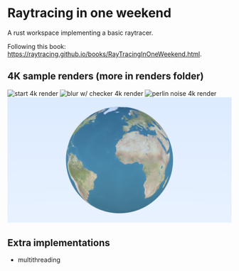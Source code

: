 # Raytracing in one weekend

A rust workspace implementing a basic raytracer. 

Following this book: https://raytracing.github.io/books/RayTracingInOneWeekend.html.

## 4K sample renders (more in renders folder)

![start 4k render](/renders/render_4k.png)
![blur w/ checker 4k render](/renders/checker_blur_4k.png)
![perlin noise 4k render](/renders/perlin_noise_4k.png)
![image texture 4k render](/renders/image_texture_4k.png)

## Extra implementations
-   multithreading
